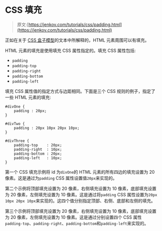 # CSS 填充

> 原文:[https://jenkov.com/tutorials/css/padding.html](https://jenkov.com/tutorials/css/padding.html)

正如在关于 [CSS 盒子模型](/css/box-model.html)的文本中所解释的，HTML 元素周围可以有填充。

HTML 元素的填充是使用填充 CSS 属性指定的。填充 CSS 属性包括:

*   `padding`
*   `padding-top`
*   `padding-right`
*   `padding-bottom`
*   `padding-left`

填充 CSS 属性值的指定方式与边距相同。下面是三个 CSS 规则的例子，指定了一些 HTML 元素的填充:

```
#divOne {
    padding : 20px;
}

#divTwo {
    padding : 20px 10px 20px 10px;
}

#divThree {
    padding-top    : 20px;
    padding-right  : 10px;
    padding-bottom : 20px;
    padding-left   : 10px;
}

```

第一个 CSS 填充示例将 id 为`divOne`的 HTML 元素的所有四边的填充设置为 20 像素。这是通过为`padding` CSS 属性设置值`20px`来实现的。

第二个示例将顶部填充设置为 20 像素，右侧填充设置为 10 像素，底部填充设置为 20 像素，左侧填充设置为 10 像素。这是通过将`padding` CSS 属性设置为`20px 10px 20px 10px`来实现的。这四个值分别指定顶部、右侧、底部和左侧的填充。

第三个示例将顶部填充设置为 20 像素，右侧填充设置为 10 像素，底部填充设置为 20 像素，左侧填充设置为 10 像素。这是通过分别设置四个 CSS 属性`padding-top`、`padding-right`、`padding-bottom`和`padding-left`来实现的。